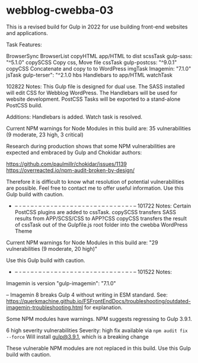 # webblog-cwebba-03

This is a revised build for Gulp in 2022 for use building front-end websites and applications.

Task Features:

BrowserSync
BrowserList
copyHTML			app/HTML to dist
scssTask			gulp-sass: "^5.1.0"
copySCSS			Copy css, Move file
cssTask			gulp-postcss: "^9.0.1"
copyCSS			Concatenate and copy to to WordPress
imgTask			Imagemin: "7.1.0"
jsTask				gulp-terser": "^2.1.0
hbs					Handlebars to app/HTML
watchTask

102822 Notes:
This Gulp file is designed for dual use. The SASS installed will edit CSS for Webblog WordPress. The Handlebars will be used for website development. PostCSS Tasks will be exported to a stand-alone PostCSS build.

Additions: Handlebars is added. Watch task is resolved.

Current NPM warnings for Node Modules in this build are:
35 vulnerabilities (9 moderate, 23 high, 3 critical)

Research during production shows that some NPM vulnerabilities are expected and embraced by Gulp and Chokidar authors:

https://github.com/paulmillr/chokidar/issues/1139
https://overreacted.io/npm-audit-broken-by-design/

Therefore it is difficult to know what resolution of potential vulnerabilities are possible. Feel free to contact me to offer useful information. Use this Gulp build with caution.

 - – - – - – - – - – - – - – - – - – - – - – - – - – - – - – - –
101722 Notes:
Certain PostCSS plugins are added to cssTask.
copySCSS transfers SASS results from APP/SCSS/CSS to APP?CSS
copyCSS transfers the result of cssTask out of the Gulpfile.js root folder into the cwebba WordPress Theme

Current NPM warnings for Node Modules in this build are:
"29 vulnerabilities (9 moderate, 20 high)"

Use this Gulp build with caution.

 - – - – - – - – - – - – - – - – - – - – - – - – - – - – - – - –
101522 Notes:

Imagemin is version 
"gulp-imagemin": "7.1.0"

– Imagemin 8 breaks Gulp 4 without writing in ESM standard.
See: 
https://querkmachine.github.io/FSFrontEndDocs/troubleshooting/outdated-imagemin-troubleshooting.html
for explanation.

Some NPM modules have warnings. NPM suggests regressing to Gulp 3.9.1.

6 high severity vulnerabilities
Severity: high
fix available via `npm audit fix --force`
Will install gulp@3.9.1, which is a breaking change


These vulnerable NPM modules are not replaced in this build.
Use this Gulp build with caution.


